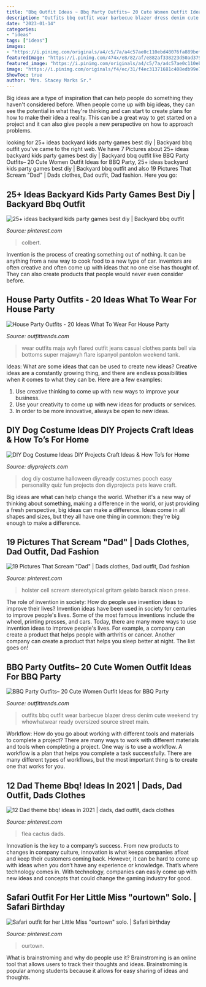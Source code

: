 ```yaml
---
title: "Bbq Outfit Ideas ~ Bbq Party Outfits– 20 Cute Women Outfit Ideas For Bbq Party"
description: "Outfits bbq outfit wear barbecue blazer dress denim cute weekend try whowhatwear ready oversized source street main"
date: "2023-01-14"
categories:
- "ideas"
tags: ["ideas"]
images:
- "https://i.pinimg.com/originals/a4/c5/7a/a4c57ae0c110ebd48076fa889befe4c8.jpg"
featuredImage: "https://i.pinimg.com/474x/e8/82/af/e882af338223d50ad3793d5dd512b27e.jpg"
featured_image: "https://i.pinimg.com/originals/a4/c5/7a/a4c57ae0c110ebd48076fa889befe4c8.jpg"
image: "https://i.pinimg.com/originals/f4/ec/31/f4ec31371681c408edb99e71166f15a1.jpg"
ShowToc: true
author: "Mrs. Stacey Marks Sr."
---
```



Big ideas are a type of inspiration that can help people do something they haven't considered before. When people come up with big ideas, they can see the potential in what they're thinking and can start to create plans for how to make their idea a reality. This can be a great way to get started on a project and it can also give people a new perspective on how to approach problems.

	

		
looking for 25+ ideas backyard kids party games best diy | Backyard bbq outfit you've came to the right web. We have 7 Pictures about 25+ ideas backyard kids party games best diy | Backyard bbq outfit like BBQ Party Outfits– 20 Cute Women Outfit Ideas for BBQ Party, 25+ ideas backyard kids party games best diy | Backyard bbq outfit and also 19 Pictures That Scream &quot;Dad&quot; | Dads clothes, Dad outfit, Dad fashion. Here you go:
		
    
## 25+ Ideas Backyard Kids Party Games Best Diy | Backyard Bbq Outfit

<img loading=lazy src="https://i.pinimg.com/originals/a4/c5/7a/a4c57ae0c110ebd48076fa889befe4c8.jpg" onerror="this.onerror=null;this.src='https://tse4.mm.bing.net/th?id=OIP.k75GplbTs-upUYWpGioZWwAAAA&amp;pid=15.1';" alt="25+ ideas backyard kids party games best diy | Backyard bbq outfit">

_Source: pinterest.com_

>colbert. 

	

Invention is the process of creating something out of nothing. It can be anything from a new way to cook food to a new type of car. Inventors are often creative and often come up with ideas that no one else has thought of. They can also create products that people would never even consider before.

    
## House Party Outfits - 20 Ideas What To Wear For House Party

<img loading=lazy src="http://www.outfittrends.com/wp-content/uploads/2015/11/party4.jpg" onerror="this.onerror=null;this.src='https://tse2.mm.bing.net/th?id=OIP.7BF045iiWvaNnWIT2agj6wHaK6&amp;pid=15.1';" alt="House Party Outfits - 20 Ideas What To Wear For House Party">

_Source: outfittrends.com_

>wear outfits maja wyh flared outfit jeans casual clothes pants bell via bottoms super majawyh flare ispanyol pantolon weekend tank. 

	

Ideas: What are some ideas that can be used to create new ideas?
Creative ideas are a constantly growing thing, and there are endless possibilities when it comes to what they can be. Here are a few examples:
1. Use creative thinking to come up with new ways to improve your business.
2. Use your creativity to come up with new ideas for products or services.
3. In order to be more innovative, always be open to new ideas.

    
## DIY Dog Costume Ideas DIY Projects Craft Ideas &amp; How To’s For Home

<img loading=lazy src="https://diyprojects.com/wp-content/uploads/2015/10/DIYdogcostumecover.jpg" onerror="this.onerror=null;this.src='https://tse4.mm.bing.net/th?id=OIP.ujv29QhHK453m7qBMoLMIAHaLF&amp;pid=15.1';" alt="DIY Dog Costume Ideas DIY Projects Craft Ideas &amp; How To’s for Home">

_Source: diyprojects.com_

>dog diy costume halloween diyready costumes pooch easy personality quiz fun projects don diyprojects pets leave craft. 

	

Big ideas are what can help change the world. Whether it's a new way of thinking about something, making a difference in the world, or just providing a fresh perspective, big ideas can make a difference. Ideas come in all shapes and sizes, but they all have one thing in common: they're big enough to make a difference.

    
## 19 Pictures That Scream &quot;Dad&quot; | Dads Clothes, Dad Outfit, Dad Fashion

<img loading=lazy src="https://i.pinimg.com/originals/f4/ec/31/f4ec31371681c408edb99e71166f15a1.jpg" onerror="this.onerror=null;this.src='https://tse1.mm.bing.net/th?id=OIP.Ve6VZpbNjZzzQpAZSqIfQQHaLC&amp;pid=15.1';" alt="19 Pictures That Scream &quot;Dad&quot; | Dads clothes, Dad outfit, Dad fashion">

_Source: pinterest.com_

>holster cell scream stereotypical gritam gelato barack nixon prese. 

	

The role of invention in society: How do people use invention ideas to improve their lives?
Invention ideas have been used in society for centuries to improve people's lives. Some of the most famous inventions include the wheel, printing presses, and cars. Today, there are many more ways to use invention ideas to improve people's lives. For example, a company can create a product that helps people with arthritis or cancer. Another company can create a product that helps you sleep better at night. The list goes on!

    
## BBQ Party Outfits– 20 Cute Women Outfit Ideas For BBQ Party

<img loading=lazy src="http://www.outfittrends.com/wp-content/uploads/2015/07/main.original.585x0-9.jpg" onerror="this.onerror=null;this.src='https://tse2.mm.bing.net/th?id=OIP._U_sIWahSjtc1UERJMQhzwHaLH&amp;pid=15.1';" alt="BBQ Party Outfits– 20 Cute Women Outfit Ideas for BBQ Party">

_Source: outfittrends.com_

>outfits bbq outfit wear barbecue blazer dress denim cute weekend try whowhatwear ready oversized source street main. 

	

Workflow: How do you go about working with different tools and materials to complete a project?
There are many ways to work with different materials and tools when completing a project. One way is to use a workflow. A workflow is a plan that helps you complete a task successfully. There are many different types of workflows, but the most important thing is to create one that works for you.

    
## 12 Dad Theme Bbq! Ideas In 2021 | Dads, Dad Outfit, Dads Clothes

<img loading=lazy src="https://i.pinimg.com/474x/e8/82/af/e882af338223d50ad3793d5dd512b27e.jpg" onerror="this.onerror=null;this.src='https://tse4.mm.bing.net/th?id=OIP.MSaekfa3pnE_hV9kxCPQQQAAAA&amp;pid=15.1';" alt="12 Dad theme bbq! ideas in 2021 | dads, dad outfit, dads clothes">

_Source: pinterest.com_

>flea cactus dads. 

	

Innovation is the key to a company’s success. From new products to changes in company culture, innovation is what keeps companies afloat and keep their customers coming back. However, it can be hard to come up with ideas when you don’t have any experience or knowledge. That’s where technology comes in. With technology, companies can easily come up with new ideas and concepts that could change the gaming industry for good.

    
## Safari Outfit For Her Little Miss &quot;ourtown&quot; Solo. | Safari Birthday

<img loading=lazy src="https://i.pinimg.com/736x/13/06/05/130605dd29d4921650638a925b581cbd--safari-outfits-school-spirit.jpg" onerror="this.onerror=null;this.src='https://tse4.mm.bing.net/th?id=OIP.u3_qburLPAVr1F14lUbn_wHaLH&amp;pid=15.1';" alt="Safari outfit for her Little Miss &quot;ourtown&quot; solo. | Safari birthday">

_Source: pinterest.com_

>ourtown. 

	

What is brainstroming and why do people use it?
Brainstroming is an online tool that allows users to track their thoughts and ideas. Brainstroming is popular among students because it allows for easy sharing of ideas and thoughts.


